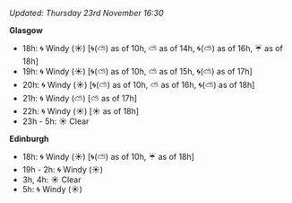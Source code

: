 *Updated: Thursday 23rd November 16:30*

**Glasgow**

* 18h: :cyclone: Windy (:sunny:) [:cyclone:(:partly_sunny:) as of 10h, :partly_sunny: as of 14h, :cyclone:(:partly_sunny:) as of 16h, :umbrella: as of 18h]
* 19h: :cyclone: Windy (:sunny:) [:cyclone:(:partly_sunny:) as of 10h, :partly_sunny: as of 15h, :cyclone:(:partly_sunny:) as of 17h]
* 20h: :cyclone: Windy (:sunny:) [:cyclone:(:partly_sunny:) as of 10h, :partly_sunny: as of 16h, :cyclone:(:partly_sunny:) as of 18h]
* 21h: :cyclone: Windy (:partly_sunny:) [:partly_sunny: as of 17h]
* 22h: :cyclone: Windy (:sunny:) [:sunny: as of 18h]
* 23h - 5h: :sunny: Clear

**Edinburgh**

* 18h: :cyclone: Windy (:sunny:) [:cyclone:(:partly_sunny:) as of 10h, :umbrella: as of 18h]
* 19h - 2h: :cyclone: Windy (:sunny:)
* 3h, 4h: :sunny: Clear
* 5h: :cyclone: Windy (:sunny:)
